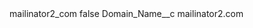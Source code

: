<?xml version="1.0" encoding="UTF-8"?>
<CustomMetadata xmlns="http://soap.sforce.com/2006/04/metadata" xmlns:xsi="http://www.w3.org/2001/XMLSchema-instance" xmlns:xsd="http://www.w3.org/2001/XMLSchema">
    <label>mailinator2_com</label>
    <protected>false</protected>
    <values>
        <field>Domain_Name__c</field>
        <value xsi:type="xsd:string">mailinator2.com</value>
    </values>
</CustomMetadata>
